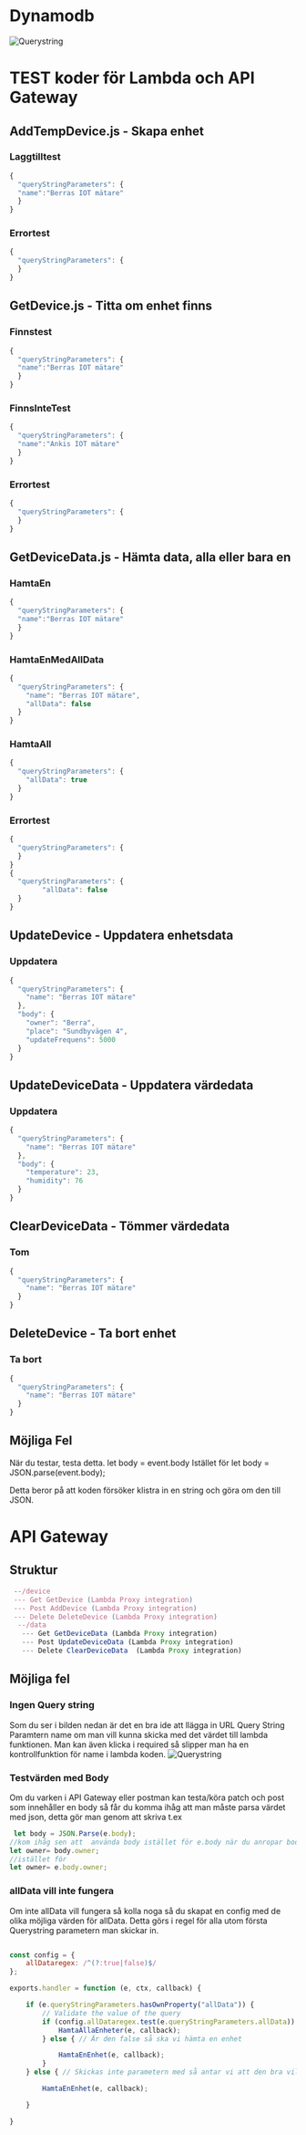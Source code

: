 # Dynamodb
![Querystring](https://github.com/abbjoafli/Termometer_example/blob/master/AWS_Lambda_simplified/DynamoDb.PNG?raw=true)

# TEST koder för Lambda och API Gateway
## AddTempDevice.js  - Skapa enhet
### Laggtilltest
```javascript
{
  "queryStringParameters": {
  "name":"Berras IOT mätare"
  }
}
```

### Errortest
```javascript
{
  "queryStringParameters": {
  }
}
```


## GetDevice.js - Titta om enhet finns
### Finnstest
```javascript
{
  "queryStringParameters": {
  "name":"Berras IOT mätare"
  }
}
```

### FinnsInteTest
```javascript
{
  "queryStringParameters": {
  "name":"Ankis IOT mätare"
  }
}
```

### Errortest
```javascript
{
  "queryStringParameters": {
  }
}
```


## GetDeviceData.js - Hämta data, alla eller bara en
### HamtaEn
```javascript
{
  "queryStringParameters": {
  "name":"Berras IOT mätare"
  }
}
```

### HamtaEnMedAllData
```javascript
{
  "queryStringParameters": {
    "name": "Berras IOT mätare",
    "allData": false
  }
}
```

### HamtaAll
```javascript
{
  "queryStringParameters": {
    "allData": true
  }
}
```

### Errortest
```javascript
{
  "queryStringParameters": {
  }
}
{
  "queryStringParameters": {
        "allData": false
  }
}
```



## UpdateDevice - Uppdatera enhetsdata

### Uppdatera
```javascript
{
  "queryStringParameters": {
    "name": "Berras IOT mätare"
  },
  "body": {
    "owner": "Berra",
    "place": "Sundbyvägen 4",
    "updateFrequens": 5000
  }
}
```


## UpdateDeviceData - Uppdatera värdedata

### Uppdatera
```javascript
{
  "queryStringParameters": {
    "name": "Berras IOT mätare"
  },
  "body": {
    "temperature": 23,
    "humidity": 76
  }
}
```

## ClearDeviceData - Tömmer värdedata

### Tom
```javascript
{
  "queryStringParameters": {
    "name": "Berras IOT mätare"
  }
}
```


## DeleteDevice - Ta bort enhet

### Ta bort
```javascript
{
  "queryStringParameters": {
    "name": "Berras IOT mätare"
  }
}
```



## Möjliga Fel

När du testar, testa detta.
let body = event.body
Istället för
let body = JSON.parse(event.body);

Detta beror på att koden försöker klistra in en string och göra om den till JSON.

# API Gateway 

## Struktur

```javascript
 --/device
 --- Get GetDevice (Lambda Proxy integration)
 --- Post AddDevice (Lambda Proxy integration)
 --- Delete DeleteDevice (Lambda Proxy integration)
  --/data
   --- Get GetDeviceData (Lambda Proxy integration)
   --- Post UpdateDeviceData (Lambda Proxy integration) 
   --- Delete ClearDeviceData  (Lambda Proxy integration)

```

## Möjliga fel
### Ingen Query string
Som du ser i bilden nedan är det en bra ide att llägga in URL Query String Paramtern name om man vill kunna skicka med det värdet till lambda funktionen. Man kan även klicka i required så slipper man ha en kontrollfunktion för name i lambda koden.
![Querystring](https://github.com/abbjoafli/Termometer_example/blob/master/AWS_Lambda_simplified/APIGATEWAY-Querystring.PNG?raw=true)

### Testvärden med Body
Om du varken i API Gateway eller postman kan testa/köra patch och post som innehåller en body så får du komma ihåg att man måste parsa värdet med json, detta gör man genom att skriva t.ex
```javascript
 let body = JSON.Parse(e.body); 
//kom ihåg sen att  använda body istället för e.body när du anropar body värden
let owner= body.owner;
//istället för
let owner= e.body.owner;

```
### allData vill inte fungera
Om inte allData vill fungera så kolla noga så du skapat en config med de olika möjliga värden för allData. Detta görs i regel för alla utom första Querystring parametern man skickar in. 
```javascript

const config = {
    allDataregex: /^(?:true|false)$/
};

exports.handler = function (e, ctx, callback) {

    if (e.queryStringParameters.hasOwnProperty("allData")) {
        // Validate the value of the query
        if (config.allDataregex.test(e.queryStringParameters.allData)) { //Om parameteren är true så vill vi hämta alla Enheter
            HamtaAllaEnheter(e, callback);
        } else { // Är den false så ska vi hämta en enhet

            HamtaEnEnhet(e, callback);
        }
    } else { // Skickas inte parametern med så antar vi att den bra vill ha en enhet

        HamtaEnEnhet(e, callback);

    }

}

```
